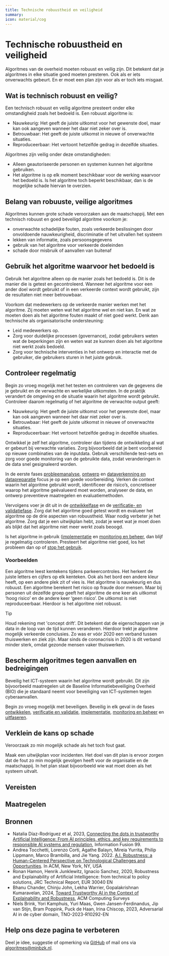 ```yaml
---
title: Technische robuustheid en veiligheid
summary: 
icon: material/cog
---
```


# Technische robuustheid en veiligheid
Algoritmes van de overheid moeten robuust en veilig zijn. Dit betekent dat je algoritmes in elke situatie goed moeten presteren. Ook als er iets onverwachts gebeurt. En er moet een plan zijn voor als er toch iets misgaat.

## Wat is technisch robuust en veilig?
Een technisch robuust en veilig algoritme presteert onder elke omstandigheid zoals het bedoeld is. 
Een robuust algoritme is:

- Nauwkeurig: Het geeft de juiste uitkomst voor het gewenste doel, maar kan ook aangeven wanneer het daar niet zeker over is.
- Betrouwbaar: Het geeft de juiste uitkomst in nieuwe of onverwachte situaties.
- Reproduceerbaar: Het vertoont hetzelfde gedrag in dezelfde situaties.

Algoritmes zijn veilig onder deze omstandigheden:

- Alleen geautoriseerde personen en systemen kunnen het algoritme gebruiken.
- Het algoritme is op elk moment beschikbaar voor de werking waarvoor het bedoeld is. Is het algoritme toch beperkt beschikbaar, dan is de mogelijke schade hiervan te overzien.

## Belang van robuuste, veilige algoritmes
Algoritmes kunnen grote schade veroorzaken aan de maatschappij. Met een technisch robuust en goed beveiligd algoritme voorkom je:

- onverwachte schadelijke fouten, zoals verkeerde beslissingen door onvoldoende nauwkeurigheid, discriminatie of het uitvallen het systeem
- lekken van informatie, zoals persoonsgegevens
- gebruik van het algoritme voor verkeerde doeleinden
- schade door misbruik of aanvallen van buitenaf

## Gebruik het algoritme waarvoor het bedoeld is
Gebruik het algoritme alleen op de manier zoals het bedoeld is. Dit is de manier die is getest en gecontroleerd. Wanneer het algoritme voor een ander doel wordt gebruikt of in een verkeerde context wordt gebruikt, zijn de resultaten niet meer betrouwbaar. 

Voorkom dat medewerkers op de verkeerde manier werken met het algoritme. Zij moeten weten wat het algoritme wel en niet kan. En wat ze moeten doen als het algoritme fouten maakt of niet goed werkt. Denk aan technische als organisatorische ondersteuning:

- Leid medewerkers op.
- Zorg voor duidelijke processen (governance), zodat gebruikers weten wat de beperkingen zijn en weten wat ze kunnen doen als het algoritme niet werkt zoals bedoeld.
- Zorg voor technische interventies in het ontwerp en interactie met de gebruiker, die gebruikers sturen in het juiste gebruik.

## Controleer regelmatig
Begin zo vroeg mogelijk met het testen en controleren van de gegevens die je gebruikt en de verwachte en werkelijke uitkomsten. In de praktijk verandert de omgeving en de situatie waarin het algoritme wordt gebruikt. Controleer daarom regelmatig of het algoritme de verwachte output geeft:

- Nauwkeurig: Het geeft de juiste uitkomst voor het gewenste doel, maar kan ook aangeven wanneer het daar niet zeker over is.
- Betrouwbaar: Het geeft de juiste uitkomst in nieuwe of onverwachte situaties.
- Reproduceerbaar: Het vertoont hetzelfde gedrag in dezelfde situaties.

Ontwikkel je zelf het algoritme, controleer dan tijdens de ontwikkeling al wat er gebeurt bij verwachte variaties. Zorg bijvoorbeeld dat je bent voorbereid op nieuwe combinaties van de inputdata. Gebruik verschillende test-sets en zorg voor goede monitoring van de gebruikte data, zodat veranderingen in de data snel gesignaleerd worden. 

In de eerste fases [probleemanalyse](../../levenscyclus/probleemanalyse.md), [ontwerp](/levenscyclus/ontwerp/) en [dataverkenning en datapreparatie](../../levenscyclus/dataverkenning-en-datapreparatie.md) focus je op een goede voorbereiding. Verken de context waarin het algoritme gebruikt wordt, identificeer de risico’s, concretiseer waarop het algoritme geëvalueerd moet worden, analyseer de data, en ontwerp preventieve maatregelen en evaluatiemethoden. 

Vervolgens voer je dit uit in de [ontwikkelfase](../../levenscyclus/ontwikkelen.md) en de [verificatie- en validatiefase](../../levenscyclus/verificatie-en-validatie.md). Zorg dat het algoritme goed getest wordt en evalueer het algoritme op de drie aspecten van robuustheid. Waar nodig verbeter je het algoritme. Zorg dat je een uitwijkplan hebt, zodat je weet wat je moet doen als blijkt dat het algoritme niet meer werkt zoals beoogd.

Is het algoritme in gebruik ([implementatie](../../levenscyclus/implementatie.md) en [monitoring en beheer](../../levenscyclus/monitoring-en-beheer.md), dan blijf je regelmatig controleren. Presteert het algoritme niet goed, los het probleem dan op of [stop het gebruik](../../levenscyclus/uitfaseren.md). 

### Voorbeelden
Een algoritme leest kentekens tijdens parkeercontroles. Het herkent de juiste letters en cijfers op elk kenteken. Ook als het bord een andere kleur heeft, op een andere plek zit of vies is. Het algoritme is nauwkeurig en dus robuust.
Een algoritme berekent het risico op fraude door mensen. Maar bij personen uit dezelfde groep geeft het algoritme de ene keer als uitkomst ‘hoog risico’ en de andere keer ‘geen risico’. De uitkomst is niet reproduceerbaar. Hierdoor is het algoritme niet robuust.

> [!Tip]
Houd rekening met 'concept drift'. Dit betekent dat de eigenschappen van je data in de loop van de tijd kunnen veranderen. Hierdoor trekt je algoritme mogelijk verkeerde conclusies. Zo was er vóór 2020 een verband tussen thuiswerken en ziek zijn. Maar sinds de coronacrisis in 2020 is dit verband minder sterk, omdat gezonde mensen vaker thuiswerken. 

## Bescherm algoritmes tegen aanvallen en bedreigingen
Beveilig het ICT-systeem waarin het algoritme wordt gebruikt. Dit zijn bijvoorbeeld maatregelen uit de Baseline Informatiebeveiliging Overheid (BIO) die je standaard neemt voor beveiliging van ICT-systemen tegen cyberaanvallen.

Begin zo vroeg mogelijk met beveiligen. Beveilig in elk geval in de fases [ontwikkelen](../../levenscyclus/ontwikkelen.md), [verificatie en validatie](../../levenscyclus/verificatie-en-validatie.md), [implementatie](../../levenscyclus/implementatie.md), [monitoring en beheer](../../levenscyclus/monitoring-en-beheer.md) en [uitfaseren](../../levenscyclus/uitfaseren.md).

## Verklein de kans op schade
Veroorzaak zo min mogelijk schade als het toch fout gaat. 

Maak een uitwijkplan voor incidenten. Het doel van dit plan is ervoor zorgen dat de fout zo min mogelijk gevolgen heeft voor de organisatie en de maatschappij. In het plan staat bijvoorbeeld wie wat moet doen als het systeem uitvalt.

## Vereisten

<!-- list_vereisten bouwblok/technische-robuustheid-en-veiligheid -->

## Maatregelen

<!-- list_maatregelen bouwblok/technische-robuustheid-en-veiligheid -->

## Bronnen

- Natalia Díaz-Rodríguez et al, 2023, [Connecting the dots in trustworthy Artificial Intelligence: From AI principles, ethics, and key requirements to responsible AI systems and regulation](https://doi.org/10.1016/j.inffus.2023.101896), Information Fusion 99.
- Andrea Tocchetti, Lorenzo Corti, Agathe Balayn, Mireia Yurrita, Philip Lippmann, Marco Brambilla, and Jie Yang. 2022. [A.I. Robustness: a Human-Centered Perspective on Technological Challenges and Opportunities](https://agathe-balayn.github.io/assets/pdf/ACM_survey23.pdf). In ACM, New York, NY, USA
- Ronan Hamon, Henrik Junklewitz, Ignacio Sanchez, 2020, Robustness and Explainability of Artificial Intelligence: from technical to policy solutions, JRC Technical Report, EUR 30040 EN
- Bhanu Chander, Chinju John, Lekha Warrier, Gopalakrishnan Kumaravelan, 2024, [Toward Trustworthy AI in the Context of Explainability and Robustness](http://dx.doi.org/10.1145/3675392 ), ACM Computing Surveys
- Niels Brink, Yori Kamphuis, Yuri Maas, Gwen Jansen-Ferdinandus, Jip van Stijn, Bram Poppink, Puck de Haan, Irina Chiscop, 2023, Adversarial AI in de cyber domain, TNO-2023-R10292-EN

## Help ons deze pagina te verbeteren
Deel je idee, suggestie of opmerking via [GitHub](https://github.com/MinBZK/Algoritmekader/edit/main/docs/bouwblokken/technische-robuustheid-en-veiligheid/index.md) of mail ons via [algoritmes@minbzk.nl](mailto:algoritmes@minbzk.nl).
